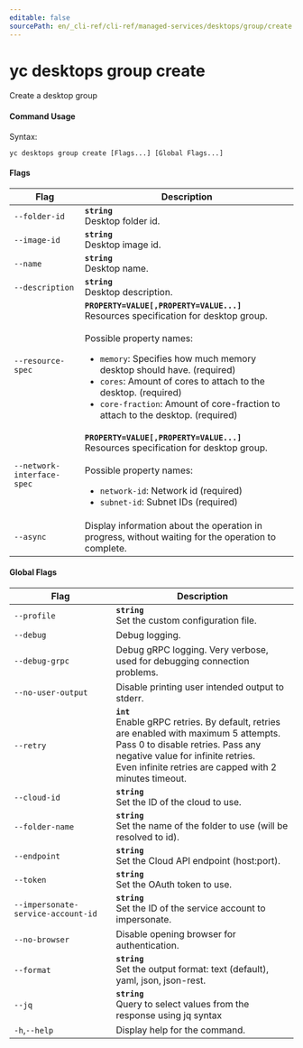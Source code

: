 ```yaml
---
editable: false
sourcePath: en/_cli-ref/cli-ref/managed-services/desktops/group/create.md
---
```


# yc desktops group create

Create a desktop group

#### Command Usage

Syntax: 

`yc desktops group create [Flags...] [Global Flags...]`

#### Flags

| Flag | Description |
|----|----|
|`--folder-id`|<b>`string`</b><br/>Desktop folder id.|
|`--image-id`|<b>`string`</b><br/>Desktop image id.|
|`--name`|<b>`string`</b><br/>Desktop name.|
|`--description`|<b>`string`</b><br/>Desktop description.|
|`--resource-spec`|<b>`PROPERTY=VALUE[,PROPERTY=VALUE...]`</b><br/>Resources specification for desktop group.<br/><br/>Possible property names:<br/><ul> <li><code>memory</code>:     Specifies how much memory desktop should have. (required)</li> <li><code>cores</code>:     Amount of cores to attach to the desktop. (required)</li> <li><code>core-fraction</code>:     Amount of core-fraction to attach to the desktop. (required)</li> </ul>|
|`--network-interface-spec`|<b>`PROPERTY=VALUE[,PROPERTY=VALUE...]`</b><br/>Resources specification for desktop group.<br/><br/>Possible property names:<br/><ul> <li><code>network-id</code>:     Network id (required)</li> <li><code>subnet-id</code>:     Subnet IDs (required)</li> </ul>|
|`--async`|Display information about the operation in progress, without waiting for the operation to complete.|

#### Global Flags

| Flag | Description |
|----|----|
|`--profile`|<b>`string`</b><br/>Set the custom configuration file.|
|`--debug`|Debug logging.|
|`--debug-grpc`|Debug gRPC logging. Very verbose, used for debugging connection problems.|
|`--no-user-output`|Disable printing user intended output to stderr.|
|`--retry`|<b>`int`</b><br/>Enable gRPC retries. By default, retries are enabled with maximum 5 attempts.<br/>Pass 0 to disable retries. Pass any negative value for infinite retries.<br/>Even infinite retries are capped with 2 minutes timeout.|
|`--cloud-id`|<b>`string`</b><br/>Set the ID of the cloud to use.|
|`--folder-name`|<b>`string`</b><br/>Set the name of the folder to use (will be resolved to id).|
|`--endpoint`|<b>`string`</b><br/>Set the Cloud API endpoint (host:port).|
|`--token`|<b>`string`</b><br/>Set the OAuth token to use.|
|`--impersonate-service-account-id`|<b>`string`</b><br/>Set the ID of the service account to impersonate.|
|`--no-browser`|Disable opening browser for authentication.|
|`--format`|<b>`string`</b><br/>Set the output format: text (default), yaml, json, json-rest.|
|`--jq`|<b>`string`</b><br/>Query to select values from the response using jq syntax|
|`-h`,`--help`|Display help for the command.|

